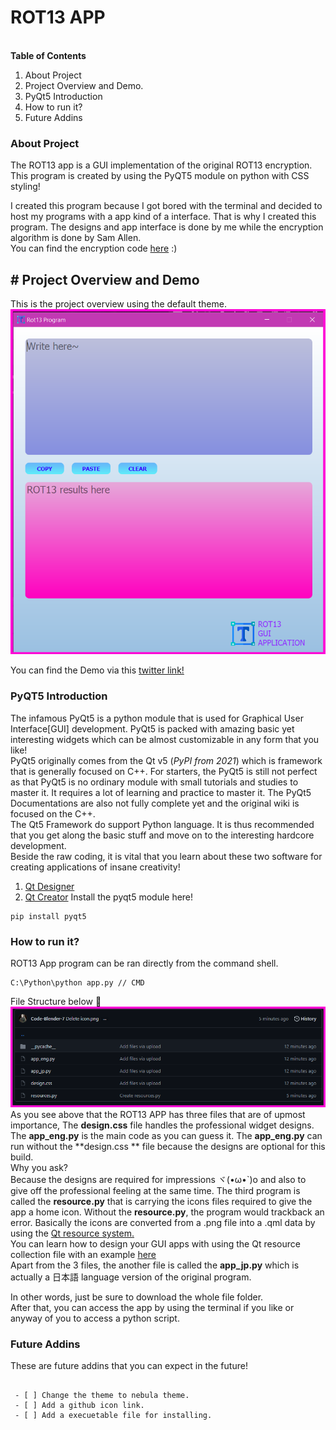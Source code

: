 ﻿# ROT13 APP
</br>
<b>Table of Contents</b>

 1. About Project
 2. Project Overview and Demo.
 3. PyQt5 Introduction
 4. How to run it?
 5. Future Addins
### About Project
The ROT13 app is a GUI implementation of the original ROT13 encryption. This program is created by using the PyQT5 module on python with CSS styling! 

I created this program because I got bored with the terminal and decided to host my programs with a app kind of a interface. That is why I created this program. The designs and app interface is done by me while the encryption algorithm is done by Sam Allen. </br>
You can find the encryption code [here](https://www.dotnetperls.com/rot13-python) :)

## # Project Overview and Demo
This is the project overview using the default theme.
![image_2](https://github.com/Code-Blender-7/Mini_Apps/blob/main/ROT13%20App/Images_for_readme/2.png?raw=true)

You can find the Demo via this [twitter link!](https://twitter.com/Black_2_white/status/1381659824409079808)

### PyQT5 Introduction
The infamous PyQt5 is a python module that is used for Graphical User Interface[GUI] development. PyQt5 is packed with amazing basic yet interesting widgets which can be almost customizable in any form that you like! \
PyQt5 originally comes from the Qt v5 (*PyPI from 2021*)  which is framework that is generally focused on C++. For starters, the PyQt5 is still not perfect as that PyQt5 is no ordinary module with small tutorials and studies to master it. It requires a lot of learning and practice to master it. The PyQt5 Documentations are also not fully complete yet and the original wiki is focused on the C++. \
The Qt5 Framework do support Python language. It is thus recommended that you get along the basic stuff and move on to the interesting hardcore development.
</br>
Beside the raw coding, it is vital that you learn about these two software for creating applications of insane creativity! 

 1. [Qt Designer](https://www.qt.io/design)
 2. [Qt Creator](https://www.qt.io/product/development-tools) 
Install the pyqt5 module here!
```
pip install pyqt5
```


### How to run it?
ROT13 App program can be ran directly from the command shell.  </br>
~~~
C:\Python\python app.py // CMD
~~~
File Structure below 🔽
![image](https://github.com/Code-Blender-7/Mini_Apps/blob/main/ROT13%20App/Images_for_readme/brrrtttttttttt.png?raw=true)
As you see above that the ROT13 APP has three files that are of upmost importance, The **design.css** file handles the professional widget designs. The **app_eng.py** is the main code as you can guess it. The **app_eng.py** can run without the **design.css ** file because the designs are optional for this build.   </br>
Why you ask?  </br>
Because the designs are required for impressions ヾ(•ω•`)o and also to give off the professional feeling at the same time. 
The third program is called the **resource.py** that is carrying the icons files required to give the app a home icon. Without the **resource.py**, the program would trackback an error. Basically the icons are converted from a .png file into a .qml data by using the [Qt resource system.](https://doc.qt.io/qt-5/resources.html) </br>
You can learn how to design your GUI apps with using the Qt resource collection file with an example [here](https://realpython.com/python-menus-toolbars/) </br>
Apart from the 3 files, the another file is called the **app_jp.py** which is actually a 日本語 language version of the original program. 

In other words, just be sure to download the whole file folder. </br>
After that, you can access the app by using the terminal if you like or anyway of you to access a python script. 


### Future Addins
These are future addins that you can expect in the future!
```

 - [ ] Change the theme to nebula theme.
 - [ ] Add a github icon link.
 - [ ] Add a execuetable file for installing.
 
```
